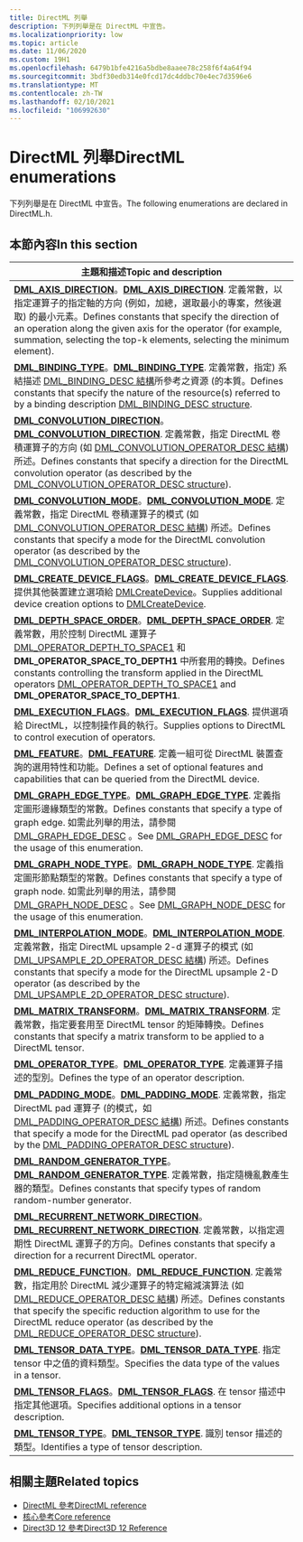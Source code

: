```yaml
---
title: DirectML 列舉
description: 下列列舉是在 DirectML 中宣告。
ms.localizationpriority: low
ms.topic: article
ms.date: 11/06/2020
ms.custom: 19H1
ms.openlocfilehash: 6479b1bfe4216a5bdbe8aaee78c258f6f4a64f94
ms.sourcegitcommit: 3bdf30edb314e0fcd17dc4ddbc70e4ec7d3596e6
ms.translationtype: MT
ms.contentlocale: zh-TW
ms.lasthandoff: 02/10/2021
ms.locfileid: "106992630"
---
```

# <a name="directml-enumerations"></a><span data-ttu-id="493e0-103">DirectML 列舉</span><span class="sxs-lookup"><span data-stu-id="493e0-103">DirectML enumerations</span></span>

<span data-ttu-id="493e0-104">下列列舉是在 DirectML 中宣告。</span><span class="sxs-lookup"><span data-stu-id="493e0-104">The following enumerations are declared in DirectML.h.</span></span>

## <a name="in-this-section"></a><span data-ttu-id="493e0-105">本節內容</span><span class="sxs-lookup"><span data-stu-id="493e0-105">In this section</span></span>

| <span data-ttu-id="493e0-106">主題和描述</span><span class="sxs-lookup"><span data-stu-id="493e0-106">Topic and description</span></span> |
|-|
| <span data-ttu-id="493e0-107">[**DML_AXIS_DIRECTION**](/windows/desktop/direct3d12/directml/ne-directml-dml_axis_direction)。</span><span class="sxs-lookup"><span data-stu-id="493e0-107">[**DML_AXIS_DIRECTION**](/windows/desktop/direct3d12/directml/ne-directml-dml_axis_direction).</span></span> <span data-ttu-id="493e0-108">定義常數，以指定運算子的指定軸的方向 (例如，加總，選取最小的專案，然後選取) 的最小元素。</span><span class="sxs-lookup"><span data-stu-id="493e0-108">Defines constants that specify the direction of an operation along the given axis for the operator (for example, summation, selecting the top-k elements, selecting the minimum element).</span></span> |
| <span data-ttu-id="493e0-109">[**DML_BINDING_TYPE**](/windows/desktop/api/directml/ne-directml-dml_binding_type)。</span><span class="sxs-lookup"><span data-stu-id="493e0-109">[**DML_BINDING_TYPE**](/windows/desktop/api/directml/ne-directml-dml_binding_type).</span></span> <span data-ttu-id="493e0-110">定義常數，指定) 系結描述 [DML_BINDING_DESC 結構](/windows/desktop/api/directml/ns-directml-dml_binding_desc)所參考之資源 (的本質。</span><span class="sxs-lookup"><span data-stu-id="493e0-110">Defines constants that specify the nature of the resource(s) referred to by a binding description [DML_BINDING_DESC structure](/windows/desktop/api/directml/ns-directml-dml_binding_desc).</span></span> |
| <span data-ttu-id="493e0-111">[**DML_CONVOLUTION_DIRECTION**](/windows/desktop/api/directml/ne-directml-dml_convolution_direction)。</span><span class="sxs-lookup"><span data-stu-id="493e0-111">[**DML_CONVOLUTION_DIRECTION**](/windows/desktop/api/directml/ne-directml-dml_convolution_direction).</span></span> <span data-ttu-id="493e0-112">定義常數，指定 DirectML 卷積運算子的方向 (如 [DML_CONVOLUTION_OPERATOR_DESC 結構](/windows/desktop/api/directml/ns-directml-dml_convolution_operator_desc)) 所述。</span><span class="sxs-lookup"><span data-stu-id="493e0-112">Defines constants that specify a direction for the DirectML convolution operator (as described by the [DML_CONVOLUTION_OPERATOR_DESC structure](/windows/desktop/api/directml/ns-directml-dml_convolution_operator_desc)).</span></span> |
| <span data-ttu-id="493e0-113">[**DML_CONVOLUTION_MODE**](/windows/desktop/api/directml/ne-directml-dml_convolution_mode)。</span><span class="sxs-lookup"><span data-stu-id="493e0-113">[**DML_CONVOLUTION_MODE**](/windows/desktop/api/directml/ne-directml-dml_convolution_mode).</span></span> <span data-ttu-id="493e0-114">定義常數，指定 DirectML 卷積運算子的模式 (如 [DML_CONVOLUTION_OPERATOR_DESC 結構](/windows/desktop/api/directml/ns-directml-dml_convolution_operator_desc)) 所述。</span><span class="sxs-lookup"><span data-stu-id="493e0-114">Defines constants that specify a mode for the DirectML convolution operator (as described by the [DML_CONVOLUTION_OPERATOR_DESC structure](/windows/desktop/api/directml/ns-directml-dml_convolution_operator_desc)).</span></span> |
| <span data-ttu-id="493e0-115">[**DML_CREATE_DEVICE_FLAGS**](/windows/desktop/api/directml/ne-directml-dml_create_device_flags)。</span><span class="sxs-lookup"><span data-stu-id="493e0-115">[**DML_CREATE_DEVICE_FLAGS**](/windows/desktop/api/directml/ne-directml-dml_create_device_flags).</span></span> <span data-ttu-id="493e0-116">提供其他裝置建立選項給 [DMLCreateDevice](/windows/desktop/api/directml/nf-directml-dmlcreatedevice)。</span><span class="sxs-lookup"><span data-stu-id="493e0-116">Supplies additional device creation options to [DMLCreateDevice](/windows/desktop/api/directml/nf-directml-dmlcreatedevice).</span></span> |
| <span data-ttu-id="493e0-117">[**DML_DEPTH_SPACE_ORDER**](/windows/desktop/direct3d12/directml/ne-directml-dml_depth_space_order)。</span><span class="sxs-lookup"><span data-stu-id="493e0-117">[**DML_DEPTH_SPACE_ORDER**](/windows/desktop/direct3d12/directml/ne-directml-dml_depth_space_order).</span></span> <span data-ttu-id="493e0-118">定義常數，用於控制 DirectML 運算子 [DML_OPERATOR_DEPTH_TO_SPACE1](/windows/win32/api/directml/ne-directml-dml_operator_type) 和 **DML_OPERATOR_SPACE_TO_DEPTH1** 中所套用的轉換。</span><span class="sxs-lookup"><span data-stu-id="493e0-118">Defines constants controlling the transform applied in the DirectML operators [DML_OPERATOR_DEPTH_TO_SPACE1](/windows/win32/api/directml/ne-directml-dml_operator_type) and **DML_OPERATOR_SPACE_TO_DEPTH1**.</span></span> |
| <span data-ttu-id="493e0-119">[**DML_EXECUTION_FLAGS**](/windows/desktop/api/directml/ne-directml-dml_execution_flags)。</span><span class="sxs-lookup"><span data-stu-id="493e0-119">[**DML_EXECUTION_FLAGS**](/windows/desktop/api/directml/ne-directml-dml_execution_flags).</span></span> <span data-ttu-id="493e0-120">提供選項給 DirectML，以控制操作員的執行。</span><span class="sxs-lookup"><span data-stu-id="493e0-120">Supplies options to DirectML to control execution of operators.</span></span> |
| <span data-ttu-id="493e0-121">[**DML_FEATURE**](/windows/desktop/api/directml/ne-directml-dml_feature)。</span><span class="sxs-lookup"><span data-stu-id="493e0-121">[**DML_FEATURE**](/windows/desktop/api/directml/ne-directml-dml_feature).</span></span> <span data-ttu-id="493e0-122">定義一組可從 DirectML 裝置查詢的選用特性和功能。</span><span class="sxs-lookup"><span data-stu-id="493e0-122">Defines a set of optional features and capabilities that can be queried from the DirectML device.</span></span> |
| <span data-ttu-id="493e0-123">[**DML_GRAPH_EDGE_TYPE**](/windows/desktop/direct3d12/directml/ne-directml-dml_graph_edge_type)。</span><span class="sxs-lookup"><span data-stu-id="493e0-123">[**DML_GRAPH_EDGE_TYPE**](/windows/desktop/direct3d12/directml/ne-directml-dml_graph_edge_type).</span></span> <span data-ttu-id="493e0-124">定義指定圖形邊緣類型的常數。</span><span class="sxs-lookup"><span data-stu-id="493e0-124">Defines constants that specify a type of graph edge.</span></span> <span data-ttu-id="493e0-125">如需此列舉的用法，請參閱 [DML_GRAPH_EDGE_DESC](./directml/ns-directml-dml_graph_edge_desc.md) 。</span><span class="sxs-lookup"><span data-stu-id="493e0-125">See [DML_GRAPH_EDGE_DESC](./directml/ns-directml-dml_graph_edge_desc.md) for the usage of this enumeration.</span></span> |
| <span data-ttu-id="493e0-126">[**DML_GRAPH_NODE_TYPE**](/windows/desktop/direct3d12/directml/ne-directml-dml_graph_node_type)。</span><span class="sxs-lookup"><span data-stu-id="493e0-126">[**DML_GRAPH_NODE_TYPE**](/windows/desktop/direct3d12/directml/ne-directml-dml_graph_node_type).</span></span> <span data-ttu-id="493e0-127">定義指定圖形節點類型的常數。</span><span class="sxs-lookup"><span data-stu-id="493e0-127">Defines constants that specify a type of graph node.</span></span> <span data-ttu-id="493e0-128">如需此列舉的用法，請參閱 [DML_GRAPH_NODE_DESC](./directml/ns-directml-dml_graph_node_desc.md) 。</span><span class="sxs-lookup"><span data-stu-id="493e0-128">See [DML_GRAPH_NODE_DESC](./directml/ns-directml-dml_graph_node_desc.md) for the usage of this enumeration.</span></span> |
| <span data-ttu-id="493e0-129">[**DML_INTERPOLATION_MODE**](/windows/desktop/api/directml/ne-directml-dml_interpolation_mode)。</span><span class="sxs-lookup"><span data-stu-id="493e0-129">[**DML_INTERPOLATION_MODE**](/windows/desktop/api/directml/ne-directml-dml_interpolation_mode).</span></span> <span data-ttu-id="493e0-130">定義常數，指定 DirectML upsample 2-d 運算子的模式 (如 [DML_UPSAMPLE_2D_OPERATOR_DESC 結構](/windows/desktop/api/directml/ns-directml-dml_upsample_2d_operator_desc)) 所述。</span><span class="sxs-lookup"><span data-stu-id="493e0-130">Defines constants that specify a mode for the DirectML upsample 2-D operator (as described by the [DML_UPSAMPLE_2D_OPERATOR_DESC structure](/windows/desktop/api/directml/ns-directml-dml_upsample_2d_operator_desc)).</span></span> |
| <span data-ttu-id="493e0-131">[**DML_MATRIX_TRANSFORM**](/windows/desktop/api/directml/ne-directml-dml_matrix_transform)。</span><span class="sxs-lookup"><span data-stu-id="493e0-131">[**DML_MATRIX_TRANSFORM**](/windows/desktop/api/directml/ne-directml-dml_matrix_transform).</span></span> <span data-ttu-id="493e0-132">定義常數，指定要套用至 DirectML tensor 的矩陣轉換。</span><span class="sxs-lookup"><span data-stu-id="493e0-132">Defines constants that specify a matrix transform to be applied to a DirectML tensor.</span></span> |
| <span data-ttu-id="493e0-133">[**DML_OPERATOR_TYPE**](/windows/desktop/api/directml/ne-directml-dml_operator_type)。</span><span class="sxs-lookup"><span data-stu-id="493e0-133">[**DML_OPERATOR_TYPE**](/windows/desktop/api/directml/ne-directml-dml_operator_type).</span></span> <span data-ttu-id="493e0-134">定義運算子描述的型別。</span><span class="sxs-lookup"><span data-stu-id="493e0-134">Defines the type of an operator description.</span></span> |
| <span data-ttu-id="493e0-135">[**DML_PADDING_MODE**](/windows/desktop/api/directml/ne-directml-dml_padding_mode)。</span><span class="sxs-lookup"><span data-stu-id="493e0-135">[**DML_PADDING_MODE**](/windows/desktop/api/directml/ne-directml-dml_padding_mode).</span></span> <span data-ttu-id="493e0-136">定義常數，指定 DirectML pad 運算子 (的模式，如 [DML_PADDING_OPERATOR_DESC 結構](/windows/desktop/api/directml/ns-directml-dml_padding_operator_desc)) 所述。</span><span class="sxs-lookup"><span data-stu-id="493e0-136">Defines constants that specify a mode for the DirectML pad operator (as described by the [DML_PADDING_OPERATOR_DESC structure](/windows/desktop/api/directml/ns-directml-dml_padding_operator_desc)).</span></span> |
| <span data-ttu-id="493e0-137">[**DML_RANDOM_GENERATOR_TYPE**](./directml/ne-directml-dml_random_generator_type.md)。</span><span class="sxs-lookup"><span data-stu-id="493e0-137">[**DML_RANDOM_GENERATOR_TYPE**](./directml/ne-directml-dml_random_generator_type.md).</span></span> <span data-ttu-id="493e0-138">定義常數，指定隨機亂數產生器的類型。</span><span class="sxs-lookup"><span data-stu-id="493e0-138">Defines constants that specify types of random random-number generator.</span></span> |
| <span data-ttu-id="493e0-139">[**DML_RECURRENT_NETWORK_DIRECTION**](/windows/desktop/api/directml/ne-directml-dml_recurrent_network_direction)。</span><span class="sxs-lookup"><span data-stu-id="493e0-139">[**DML_RECURRENT_NETWORK_DIRECTION**](/windows/desktop/api/directml/ne-directml-dml_recurrent_network_direction).</span></span> <span data-ttu-id="493e0-140">定義常數，以指定週期性 DirectML 運算子的方向。</span><span class="sxs-lookup"><span data-stu-id="493e0-140">Defines constants that specify a direction for a recurrent DirectML operator.</span></span> |
| <span data-ttu-id="493e0-141">[**DML_REDUCE_FUNCTION**](/windows/desktop/api/directml/ne-directml-dml_reduce_function)。</span><span class="sxs-lookup"><span data-stu-id="493e0-141">[**DML_REDUCE_FUNCTION**](/windows/desktop/api/directml/ne-directml-dml_reduce_function).</span></span> <span data-ttu-id="493e0-142">定義常數，指定用於 DirectML 減少運算子的特定縮減演算法 (如 [DML_REDUCE_OPERATOR_DESC 結構](/windows/desktop/api/directml/ns-directml-dml_reduce_operator_desc)) 所述。</span><span class="sxs-lookup"><span data-stu-id="493e0-142">Defines constants that specify the specific reduction algorithm to use for the DirectML reduce operator (as described by the [DML_REDUCE_OPERATOR_DESC structure](/windows/desktop/api/directml/ns-directml-dml_reduce_operator_desc)).</span></span> |
| <span data-ttu-id="493e0-143">[**DML_TENSOR_DATA_TYPE**](/windows/desktop/api/directml/ne-directml-dml_tensor_data_type)。</span><span class="sxs-lookup"><span data-stu-id="493e0-143">[**DML_TENSOR_DATA_TYPE**](/windows/desktop/api/directml/ne-directml-dml_tensor_data_type).</span></span> <span data-ttu-id="493e0-144">指定 tensor 中之值的資料類型。</span><span class="sxs-lookup"><span data-stu-id="493e0-144">Specifies the data type of the values in a tensor.</span></span> |
| <span data-ttu-id="493e0-145">[**DML_TENSOR_FLAGS**](/windows/desktop/api/directml/ne-directml-dml_tensor_flags)。</span><span class="sxs-lookup"><span data-stu-id="493e0-145">[**DML_TENSOR_FLAGS**](/windows/desktop/api/directml/ne-directml-dml_tensor_flags).</span></span> <span data-ttu-id="493e0-146">在 tensor 描述中指定其他選項。</span><span class="sxs-lookup"><span data-stu-id="493e0-146">Specifies additional options in a tensor description.</span></span> |
| <span data-ttu-id="493e0-147">[**DML_TENSOR_TYPE**](/windows/desktop/api/directml/ne-directml-dml_tensor_type)。</span><span class="sxs-lookup"><span data-stu-id="493e0-147">[**DML_TENSOR_TYPE**](/windows/desktop/api/directml/ne-directml-dml_tensor_type).</span></span> <span data-ttu-id="493e0-148">識別 tensor 描述的類型。</span><span class="sxs-lookup"><span data-stu-id="493e0-148">Identifies a type of tensor description.</span></span> |

## <a name="related-topics"></a><span data-ttu-id="493e0-149">相關主題</span><span class="sxs-lookup"><span data-stu-id="493e0-149">Related topics</span></span>

* [<span data-ttu-id="493e0-150">DirectML 參考</span><span class="sxs-lookup"><span data-stu-id="493e0-150">DirectML reference</span></span>](direct3d-directml-reference.md)
* [<span data-ttu-id="493e0-151">核心參考</span><span class="sxs-lookup"><span data-stu-id="493e0-151">Core reference</span></span>](direct3d-12-core-reference.md)
* [<span data-ttu-id="493e0-152">Direct3D 12 參考</span><span class="sxs-lookup"><span data-stu-id="493e0-152">Direct3D 12 Reference</span></span>](direct3d-12-reference.md)